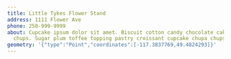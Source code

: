 ```yaml
---
title: Little Tykes Flower Stand
address: 1111 Flower Ave
phone: 250-999-9999
about: Cupcake ipsum dolor sit amet. Biscuit cotton candy chocolate cake chupa
  chups. Sugar plum toffee topping pastry croissant cupcake chupa chups.
geometry: '{"type":"Point","coordinates":[-117.3837769,49.4824293]}'
---
```

